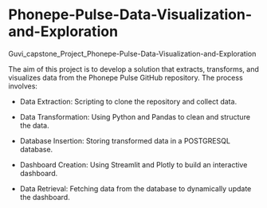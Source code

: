 # Phonepe-Pulse-Data-Visualization-and-Exploration
Guvi_capstone_Project_Phonepe-Pulse-Data-Visualization-and-Exploration

The aim of this project is to develop a solution that extracts, transforms, and visualizes data from the Phonepe Pulse GitHub repository. The process involves:

  - Data Extraction: Scripting to clone the repository and collect data.

  - Data Transformation: Using Python and Pandas to clean and structure the data.

  - Database Insertion: Storing transformed data in a POSTGRESQL database.

  - Dashboard Creation: Using Streamlit and Plotly to build an interactive dashboard.

  - Data Retrieval: Fetching data from the database to dynamically update the dashboard.
